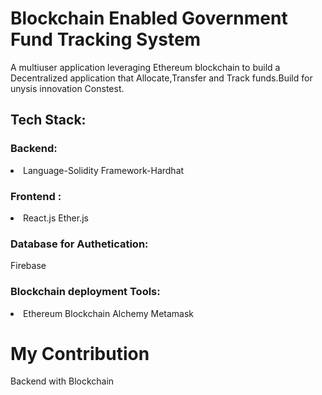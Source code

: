 # Blockchain Enabled Government Fund Tracking System

A multiuser application leveraging Ethereum blockchain to build a Decentralized application that Allocate,Transfer and Track funds.Build for unysis innovation Constest.

## Tech Stack:
### Backend:
<li>Language-Solidity 
Framework-Hardhat</li>

### Frontend :
<li>
  React.js
Ether.js
</li>

### Database for Authetication:
Firebase
### Blockchain deployment Tools:
<li>Ethereum Blockchain
Alchemy
Metamask</li>

# My Contribution
Backend with Blockchain

